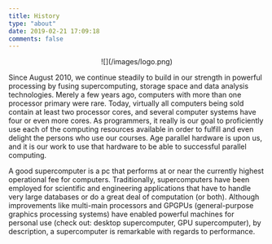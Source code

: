 ```yaml
---
title: History
type: "about"
date: 2019-02-21 17:09:18
comments: false
---
```


<center>
![](/images/logo.png)
</center>

Since August 2010, we continue steadily to build in our strength in powerful processing by fusing supercomputing, storage space and data analysis technologies. Merely a few years ago, computers with more than one processor primary were rare. Today, virtually all computers being sold contain at least two processor cores, and several computer systems have four or even more cores. As programmers, it really is our goal to proficiently use each of the computing resources available in order to fulfill and even delight the persons who use our courses. Age parallel hardware is upon us, and it is our work to use that hardware to be able to successful parallel computing.

A good supercomputer is a pc that performs at or near the currently highest operational fee for computers.  Traditionally, supercomputers have been employed for scientific and engineering applications that have to handle very large databases or do a great deal of computation (or both). Although improvements like multi-main processors and GPGPUs (general-purpose graphics processing systems) have enabled powerful machines for personal use (check out: desktop supercomputer, GPU supercomputer), by description, a supercomputer is remarkable with regards to performance.
